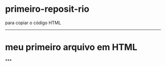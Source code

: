 # primeiro-reposit-rio

para copiar o código HTML
***
<html>
<h1> meu primeiro arquivo em HTML </h1>
</html>
***
